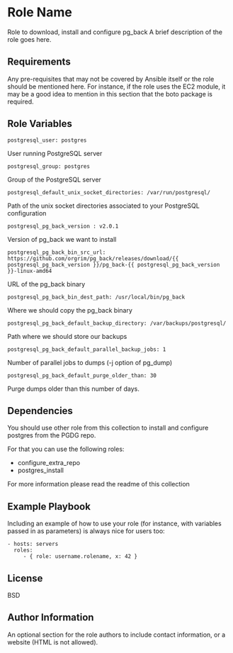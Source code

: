 Role Name
=========

Role to download, install and configure pg_back
A brief description of the role goes here.

Requirements
------------

Any pre-requisites that may not be covered by Ansible itself or the role should be mentioned here. For instance, if the role uses the EC2 module, it may be a good idea to mention in this section that the boto package is required.

Role Variables
--------------

    postgresql_user: postgres
User running PostgreSQL server

    postgresql_group: postgres
Group of the PostgreSQL server

    postgresql_default_unix_socket_directories: /var/run/postgresql/
Path of the unix socket directories associated to your PostgreSQL configuration

    postgresql_pg_back_version : v2.0.1
Version of pg_back we want to install 

    postgresql_pg_back_bin_src_url: https://github.com/orgrim/pg_back/releases/download/{{ postgresql_pg_back_version }}/pg_back-{{ postgresql_pg_back_version }}-linux-amd64
URL of the pg_back binary

    postgresql_pg_back_bin_dest_path: /usr/local/bin/pg_back
Where we should copy the pg_back binary

    postgresql_pg_back_default_backup_directory: /var/backups/postgresql/
Path where we should store our backups

    postgresql_pg_back_default_parallel_backup_jobs: 1
Number of parallel jobs to dumps (-j option of pg_dump)

    postgresql_pg_back_default_purge_older_than: 30
Purge dumps older than this number of days.

Dependencies
------------
You should use other role from this collection to install and configure 
postgres from the PGDG repo. 

For that you can use the following roles:
- configure_extra_repo
- postgres_install


For more information please read the readme of this collection

Example Playbook
----------------

Including an example of how to use your role (for instance, with variables passed in as parameters) is always nice for users too:

    - hosts: servers
      roles:
         - { role: username.rolename, x: 42 }

License
-------

BSD

Author Information
------------------

An optional section for the role authors to include contact information, or a website (HTML is not allowed).

